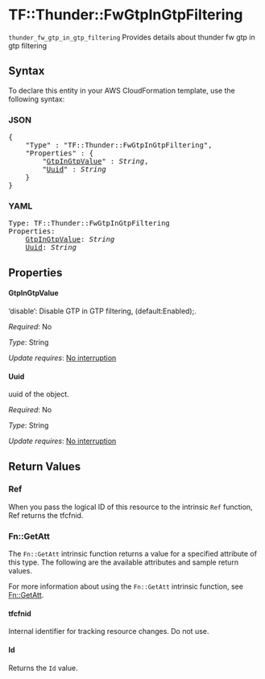 # TF::Thunder::FwGtpInGtpFiltering

`thunder_fw_gtp_in_gtp_filtering` Provides details about thunder fw gtp in gtp filtering

## Syntax

To declare this entity in your AWS CloudFormation template, use the following syntax:

### JSON

<pre>
{
    "Type" : "TF::Thunder::FwGtpInGtpFiltering",
    "Properties" : {
        "<a href="#gtpingtpvalue" title="GtpInGtpValue">GtpInGtpValue</a>" : <i>String</i>,
        "<a href="#uuid" title="Uuid">Uuid</a>" : <i>String</i>
    }
}
</pre>

### YAML

<pre>
Type: TF::Thunder::FwGtpInGtpFiltering
Properties:
    <a href="#gtpingtpvalue" title="GtpInGtpValue">GtpInGtpValue</a>: <i>String</i>
    <a href="#uuid" title="Uuid">Uuid</a>: <i>String</i>
</pre>

## Properties

#### GtpInGtpValue

‘disable’: Disable GTP in GTP filtering, (default:Enabled);.

_Required_: No

_Type_: String

_Update requires_: [No interruption](https://docs.aws.amazon.com/AWSCloudFormation/latest/UserGuide/using-cfn-updating-stacks-update-behaviors.html#update-no-interrupt)

#### Uuid

uuid of the object.

_Required_: No

_Type_: String

_Update requires_: [No interruption](https://docs.aws.amazon.com/AWSCloudFormation/latest/UserGuide/using-cfn-updating-stacks-update-behaviors.html#update-no-interrupt)

## Return Values

### Ref

When you pass the logical ID of this resource to the intrinsic `Ref` function, Ref returns the tfcfnid.

### Fn::GetAtt

The `Fn::GetAtt` intrinsic function returns a value for a specified attribute of this type. The following are the available attributes and sample return values.

For more information about using the `Fn::GetAtt` intrinsic function, see [Fn::GetAtt](https://docs.aws.amazon.com/AWSCloudFormation/latest/UserGuide/intrinsic-function-reference-getatt.html).

#### tfcfnid

Internal identifier for tracking resource changes. Do not use.

#### Id

Returns the <code>Id</code> value.


